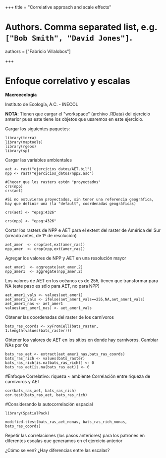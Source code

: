 +++
title = "Correlative approach and scale effects"

# Authors. Comma separated list, e.g. `["Bob Smith", "David Jones"]`.
authors = ["Fabricio Villalobos"]

  
+++

# Enfoque correlativo y escalas

**Macroecología**

Instituto de Ecología, A.C. - INECOL


**NOTA**: Tienen que cargar el "workspace" (archivo .RData) del ejercicio anterior pues este tiene los objetos que usaremos en este ejercicio.

Cargar los siguientes paquetes:
```{r eval=FALSE}
library(terra)
library(maptools)
library(rgeos)
library(sp)
```

Cargar las variables ambientales
```{r eval=FALSE} 
aet <- rast("ejercicios_datos/AET.bil")
npp <- rast("ejercicios_datos/npp2.asc")

#Checar que los rasters estén "proyectados"
crs(npp)
crs(aet)

#Si no estuvieran proyectados, sin tener una referencia geográfica, hay que definir una (la "default", coordenadas geográficas)

crs(aet) <- "epsg:4326"

crs(npp) <- "epsg:4326"

```

Cortar los rasters de NPP e AET para el extent del raster de América del Sur (creado antes, de 1º de resolución)
```{r eval=FALSE}
aet_amer  <- crop(aet,ext(amer_ras))
npp_amer  <- crop(npp,ext(amer_ras))
```

Agregar los valores de NPP y AET en una resolución mayor
```{r eval=FALSE}
aet_amer1  <- aggregate(aet_amer,2)
npp_amer1  <- aggregate(npp_amer,2)
```

Los valores de AET en los océanos es de 255, tienen que transformar para NA (este paso es sólo para AET, no para NPP)
```{r eval=FALSE}
aet_amer1_vals <- values(aet_amer1)
aet_amer1_vals <- ifelse(aet_amer1_vals==255,NA,aet_amer1_vals)
aet_amer1_nas <- aet_amer1
values(aet_amer1_nas) <- aet_amer1_vals
```

Obtener las coordenadas del raster de los carnívoros
```{r eval=FALSE}
bats_ras_coords <- xyFromCell(bats_raster, 1:length(values(bats_raster)))
```
Obtener los valores de AET en los sitios en donde hay carnívoros. Cambiar NAs por 0s
```{r eval=FALSE}
bats_ras_aet <- extract(aet_amer1_nas,bats_ras_coords)
bats_ras_rich <- values(bats_raster)
bats_ras_rich[is.na(bats_ras_rich)] <- 0
bats_ras_aet[is.na(bats_ras_aet)] <- 0
```

#Enfoque Correlativo: riqueza ~ ambiente
Correlación entre riqueza de carnívoros y AET
```{r eval=FALSE}
cor(bats_ras_aet, bats_ras_rich)
cor.test(bats_ras_aet, bats_ras_rich)
```

#Considerando la autocorrelación espacial
```{r eval=FALSE}
library(SpatialPack)

modified.ttest(bats_ras_aet_nonas, bats_ras_rich_nonas, bats_ras_coords)

```

Repetir las correlaciones (los pasos anteriores) para los patrones en diferentes escalas que generamos en el ejercicio anterior

¿Cómo se ven? 
¿Hay diferencias entre las escalas?

